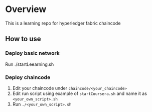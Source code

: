 # Overview
This is a learning repo for hyperledger fabric chaincode

## How to use
### Deploy basic network
Run ./startLeearning.sh

### Deploy chaincode
1. Edit your chaincode under `chaincode/<your_chaincode>`
2. Edit run script using example of `startCoursera.sh` and name it as `<your_own_script>.sh`
3. Run `./<your_own_script>.sh`
